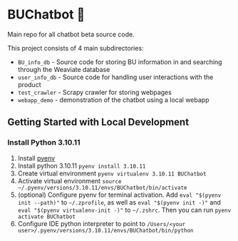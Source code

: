 # BUChatbot 🧠
Main repo for all chatbot beta source code.

This project consists of 4 main subdirectories:

- `BU_info_db` - Source code for storing BU information in and searching through the Weaviate database
- `user_info_db` - Source code for handling user interactions with the product
- `test_crawler` - Scrapy crawler for storing webpages
- `webapp_demo` - demonstration of the chatbot using a local webapp


## Getting Started with Local Development
### Install Python 3.10.11
1. Install [pyenv](https://github.com/pyenv/pyenv)
2. Install python 3.10.11 `pyenv install 3.10.11`
3. Create virtual environment `pyenv virtualenv 3.10.11 BUChatbot`
4. Activate virtual environment `source ~/.pyenv/versions/3.10.11/envs/BUChatbot/bin/activate`
5. (optional) Configure pyenv for terminal activation.  Add `eval "$(pyenv init --path)"` to `~/.zprofile`, as well as
`eval "$(pyenv init -)"` and `eval "$(pyenv virtualenv-init -)"` to `~/.zshrc`.  Then you can run `pyenv activate BUChatbot`
5. Configure IDE python interpreter to point to `/Users/<your user>/.pyenv/versions/3.10.11/envs/BUChatbot/bin/python` 
